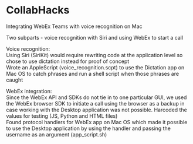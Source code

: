 # CollabHacks
Integrating WebEx Teams with voice recognition on Mac

Two subparts - voice recognition with Siri and using WebEx to start a call

Voice recognition:  
Using Siri (SiriKit) would require rewriting code at the application level so chose to use dictation instead for proof of concept  
Wrote an AppleScript (voice_recognition.scpt) to use the Dictation app on Mac OS to catch phrases and run a shell script when those phrases are caught  

WebEx integration:  
Since the WebEx API and SDKs do not tie in to one particular GUI, we used the WebEx browser SDK to initiate a call using the browser as a backup in case working with the Desktop application was not possible. Harcoded the values for testing (JS, Python and HTML files)  
Found protocol handlers for WebEx app on Mac OS which made it possible to use the Desktop application by using the handler and passing the username as an argument (app_script.sh)  
